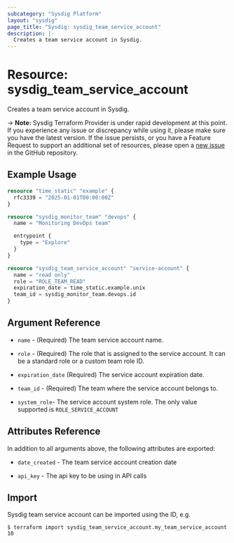 ```yaml
---
subcategory: "Sysdig Platform"
layout: "sysdig"
page_title: "Sysdig: sysdig_team_service_account"
description: |-
  Creates a team service account in Sysdig.
---
```


# Resource: sysdig_team_service_account

Creates a team service account in Sysdig.

-> **Note:** Sysdig Terraform Provider is under rapid development at this point. If you experience any issue or discrepancy while using it, please make sure you have the latest version. If the issue persists, or you have a Feature Request to support an additional set of resources, please open a [new issue](https://github.com/sysdiglabs/terraform-provider-sysdig/issues/new) in the GitHub repository.

## Example Usage

```terraform
resource "time_static" "example" {
  rfc3339 = "2025-01-01T00:00:00Z"
}

resource "sysdig_monitor_team" "devops" {
  name = "Monitoring DevOps team"

  entrypoint {
    type = "Explore"
  }
}

resource "sysdig_team_service_account" "service-account" {
  name = "read only"
  role = "ROLE_TEAM_READ"
  expiration_date = time_static.example.unix
  team_id = sysdig_monitor_team.devops.id
}

```

## Argument Reference

* `name` - (Required) The team service account name.

* `role` - (Required) The role that is assigned to the service account. It can be a standard role or a custom team role ID.

* `expiration_date` (Required) The service account expiration date.

* `team_id` - (Required) The team where the service account belongs to.

* `system_role`- The service account system role. The only value supported is `ROLE_SERVICE_ACCOUNT`


## Attributes Reference

In addition to all arguments above, the following attributes are exported:

* `date_created` - The team service account creation date

* `api_key` - The api key to be using in API calls

## Import

Sysdig team service account can be imported using the ID, e.g.

```
$ terraform import sysdig_team_service_account.my_team_service_account 10
```
